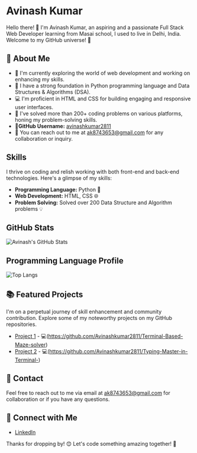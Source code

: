 # Avinash Kumar 

Hello there! 👋 I'm Avinash Kumar, an aspiring and a passionate Full Stack Web Developer learning from Masai school, I used to live in Delhi, India. Welcome to my GitHub universe! 🚀

## :rocket: About Me
- :telescope: I'm currently exploring the world of web development and working on enhancing my skills.
- :seedling: I have a strong foundation in Python programming language and Data Structures & Algorithms (DSA).
- :computer: I'm proficient in HTML and CSS for building engaging and responsive user interfaces.
- :brain: I've solved more than 200+ coding problems on various platforms, honing my problem-solving skills.
- :telescope:**GitHub Username:** [avinashkumar2811](https://github.com/avinashkumar2811)
- :e-mail: You can reach out to me at [ak8743653@gmail.com](mailto:ak8743653@gmail.com) for any collaboration or inquiry.


## Skills

I thrive on coding and relish working with both front-end and back-end technologies. Here's a glimpse of my skills:

- **Programming Language:** Python 🐍
- **Web Development:** HTML, CSS 🌐
- **Problem Solving:** Solved over 200 Data Structure and Algorithm problems 💡

## GitHub Stats

![Avinash's GitHub Stats](https://github-readme-stats.vercel.app/api?username=avinashkumar2811&show_icons=true&theme=radical)

## Programming Language Profile

![Top Langs](https://github-readme-stats.vercel.app/api/top-langs/?username=avinashkumar2811&layout=compact&theme=radical)

## :books: Featured Projects
I'm on a perpetual journey of skill enhancement and community contribution. Explore some of my noteworthy projects on my GitHub repositories.
- [Project 1](#) - :computer:(https://github.com/Avinashkumar2811/Terminal-Based-Maze-solver)
- [Project 2](#) - :computer:(https://github.com/Avinashkumar2811/Typing-Master-in-Terminal-)


## :telescope: Contact

Feel free to reach out to me via email at ak8743653@gmail.com for collaboration or if you have any questions.

## :rocket: Connect with Me

- [LinkedIn](https://www.linkedin.com/in/avinash2811/)

Thanks for dropping by! 😊 Let's code something amazing together! 🚀
